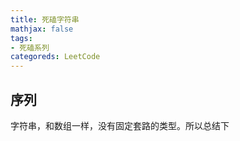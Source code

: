 ```yaml
---
title: 死磕字符串
mathjax: false
tags: 
- 死磕系列
categoreds: LeetCode
---
```




## 序列

字符串，和数组一样，没有固定套路的类型。所以总结下

